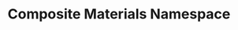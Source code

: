 ---
schema: namespace
title: Composite Materials Namespace
notes: <span style='color:BlueViolet'>Namespace</span> This the fully annotated Composite Materials Namespace
organization: DataScientia Foundation
resources:
  - name: CM_Namespace.xls
    url: >-
      http://git.knowdive.disi.unitn.it:8080/knowledge/LiveKnowledge/CREP_NKC/ontologies/CM/CM-namespace/raw/master/Composite_Materials_Namespace.csv
    format: xls
    description: >-
      This is the file representing the composite materials namespace
version: v0
prefix: CM
ns_license: Creative Commons
publisher: DataScientia
annotator: Mayukh Bagchi
owner: DataScientia
other_Namespaces_Reused: None
generation_DateTime: 30/04/2024
language: en
type:
  - Namespace
translators: None
keywords: materials
validator: 'Mayukh Bagchi'
reference_teleontology: to be added
reference_UKC_Version: to be added
project_Page: <a href="https://ds.datascientia.eu/community/public/projects/24">Materials project</a>
category:
  - Materials
---